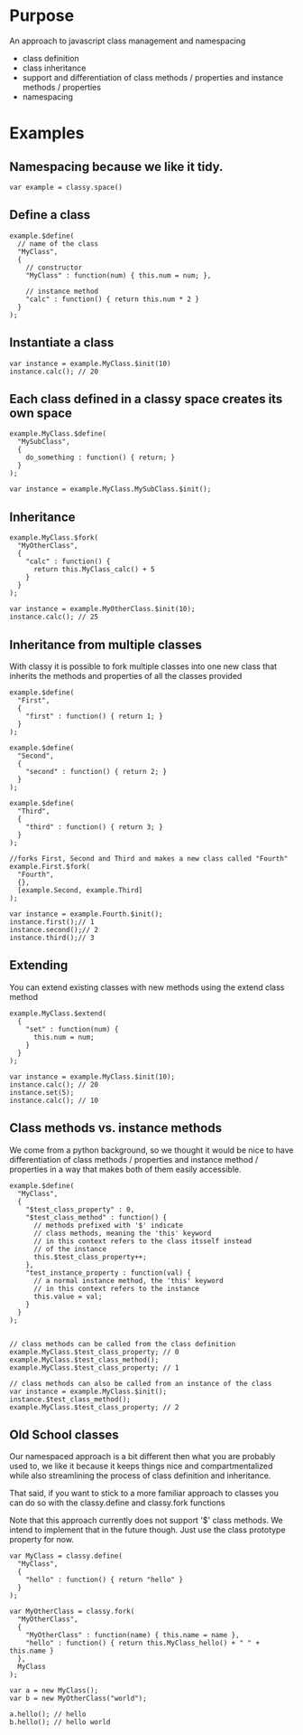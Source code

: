 # Purpose

An approach to javascript class management and namespacing 

* class definition
* class inheritance
* support and differentiation of class methods / properties and instance methods / properties
* namespacing

# Examples

## Namespacing because we like it tidy.

    var example = classy.space()

## Define a class

    example.$define(
      // name of the class
      "MyClass",
      {
        // constructor
        "MyClass" : function(num) { this.num = num; },

        // instance method
        "calc" : function() { return this.num * 2 }
      }
    );

## Instantiate a class 

    var instance = example.MyClass.$init(10)
    instance.calc(); // 20

## Each class defined in a classy space creates its own space
    
    example.MyClass.$define(
      "MySubClass",
      {
        do_something : function() { return; }
      }
    );

    var instance = example.MyClass.MySubClass.$init();

## Inheritance

    example.MyClass.$fork(
      "MyOtherClass",
      {
        "calc" : function() {
          return this.MyClass_calc() + 5
        }
      }
    );

    var instance = example.MyOtherClass.$init(10);
    instance.calc(); // 25

## Inheritance from multiple classes

With classy it is possible to fork multiple classes into one new class that inherits the methods and properties of all the classes provided

    example.$define(
      "First",
      {
        "first" : function() { return 1; }
      }
    );

    example.$define(
      "Second",
      {
        "second" : function() { return 2; }
      }
    );

    example.$define(
      "Third",
      {
        "third" : function() { return 3; }
      }
    );

    //forks First, Second and Third and makes a new class called "Fourth"
    example.First.$fork(
      "Fourth",
      {},
      [example.Second, example.Third]
    );

    var instance = example.Fourth.$init();
    instance.first();// 1
    instance.second();// 2
    instance.third();// 3

## Extending

You can extend existing classes with new methods using the extend class method

    example.MyClass.$extend(
      {
        "set" : function(num) {
          this.num = num;
        }
      }
    );

    var instance = example.MyClass.$init(10);
    instance.calc(); // 20
    instance.set(5);
    instance.calc(); // 10

## Class methods vs. instance methods

We come from a python background, so we thought it would be nice to have differentiation of class methods / properties
and instance method / properties in a way that makes both of them easily accessible.

    example.$define(
      "MyClass",
      {
        "$test_class_property" : 0,
        "$test_class_method" : function() {
          // methods prefixed with '$' indicate
          // class methods, meaning the 'this' keyword
          // in this context refers to the class itsself instead
          // of the instance
          this.$test_class_property++;
        },
        "test_instance_property : function(val) {
          // a normal instance method, the 'this' keyword
          // in this context refers to the instance
          this.value = val;
        }
      }
    );
    

    // class methods can be called from the class definition
    example.MyClass.$test_class_property; // 0
    example.MyClass.$test_class_method();
    example.MyClass.$test_class_property; // 1
    
    // class methods can also be called from an instance of the class
    var instance = example.MyClass.$init();
    instance.$test_class_method();
    example.MyClass.$test_class_property; // 2

## Old School classes

Our namespaced approach is a bit different then what you are probably used to, we like it because it keeps things
nice and compartmentalized while also streamlining the process of class definition and inheritance.

That said, if you want to stick to a more familiar approach to classes you can do so with the classy.define and
classy.fork functions

Note that this approach currently does not support '$' class methods. We intend to implement that in the future though. Just use the class prototype property for now.

    var MyClass = classy.define(
      "MyClass",
      {
        "hello" : function() { return "hello" }
      }
    );

    var MyOtherClass = classy.fork(
      "MyOtherClass",
      {
        "MyOtherClass" : function(name) { this.name = name },
        "hello" : function() { return this.MyClass_hello() + " " + this.name }
      },
      MyClass
    );

    var a = new MyClass();
    var b = new MyOtherClass("world");

    a.hello(); // hello
    b.hello(); // hello world
